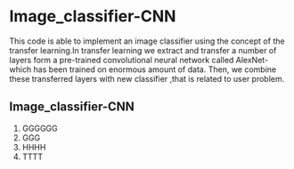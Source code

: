 # Image_classifier-CNN
This code is able to implement an image classifier using the concept of the transfer learning.In transfer learning we extract and transfer a number of layers form a pre-trained convolutional neural network called AlexNet-which has been trained on enormous amount of data. Then, we combine these transferred layers with new classifier ,that is related to user problem.
## Image_classifier-CNN
1. GGGGGG
 1. GGG
 2. HHHH
 3. TTTT

